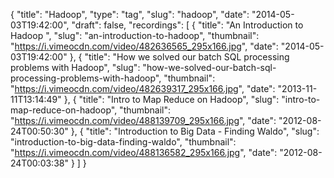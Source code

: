 {
  "title": "Hadoop",
  "type": "tag",
  "slug": "hadoop",
  "date": "2014-05-03T19:42:00",
  "draft": false,
  "recordings": [
    {
      "title": "An Introduction to Hadoop ",
      "slug": "an-introduction-to-hadoop",
      "thumbnail": "https://i.vimeocdn.com/video/482636565_295x166.jpg",
      "date": "2014-05-03T19:42:00"
    },
    {
      "title": "How we solved our batch SQL processing problems with Hadoop",
      "slug": "how-we-solved-our-batch-sql-processing-problems-with-hadoop",
      "thumbnail": "https://i.vimeocdn.com/video/482639317_295x166.jpg",
      "date": "2013-11-11T13:14:49"
    },
    {
      "title": "Intro to Map Reduce on Hadoop",
      "slug": "intro-to-map-reduce-on-hadoop",
      "thumbnail": "https://i.vimeocdn.com/video/488139709_295x166.jpg",
      "date": "2012-08-24T00:50:30"
    },
    {
      "title": "Introduction to Big Data - Finding Waldo",
      "slug": "introduction-to-big-data-finding-waldo",
      "thumbnail": "https://i.vimeocdn.com/video/488136582_295x166.jpg",
      "date": "2012-08-24T00:03:38"
    }
  ]
}
